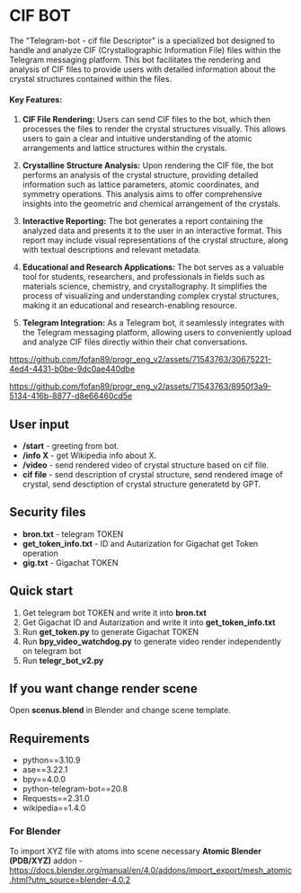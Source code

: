 # CIF BOT
The "Telegram-bot - cif file Descriptor" is a specialized bot designed to handle and analyze CIF (Crystallographic Information File) files within the Telegram messaging platform. This bot facilitates the rendering and analysis of CIF files to provide users with detailed information about the crystal structures contained within the files.

#### **Key Features:**

1. **CIF File Rendering:** Users can send CIF files to the bot, which then processes the files to render the crystal structures visually. This allows users to gain a clear and intuitive understanding of the atomic arrangements and lattice structures within the crystals.

2. **Crystalline Structure Analysis:** Upon rendering the CIF file, the bot performs an analysis of the crystal structure, providing detailed information such as lattice parameters, atomic coordinates, and symmetry operations. This analysis aims to offer comprehensive insights into the geometric and chemical arrangement of the crystals.

3. **Interactive Reporting:** The bot generates a report containing the analyzed data and presents it to the user in an interactive format. This report may include visual representations of the crystal structure, along with textual descriptions and relevant metadata.

4. **Educational and Research Applications:** The bot serves as a valuable tool for students, researchers, and professionals in fields such as materials science, chemistry, and crystallography. It simplifies the process of visualizing and understanding complex crystal structures, making it an educational and research-enabling resource.

5. **Telegram Integration:** As a Telegram bot, it seamlessly integrates with the Telegram messaging platform, allowing users to conveniently upload and analyze CIF files directly within their chat conversations.


https://github.com/fofan89/progr_eng_v2/assets/71543763/30675221-4ed4-4431-b0be-9dc0ae440dbe


https://github.com/fofan89/progr_eng_v2/assets/71543763/8950f3a9-5134-416b-8877-d8e66460cd5e

## **User input**

+ **/start** - greeting from bot.
+ **/info X** - get Wikipedia info about X.
+ **/video** - send rendered video of crystal structure based on cif file.
+ **cif file** - send description of crystal structure, send rendered image of crystal, send desctiption of crystal structure generatetd by GPT.

## **Security files**
+ **bron.txt** - telegram TOKEN
+ **get_token_info.txt** - ID and Autarization for Gigachat get Token operation
+ **gig.txt** - Gigachat TOKEN

## **Quick start**
1. Get telegram bot TOKEN and write it into **bron.txt**
2. Get Gigachat ID and Autarization and write it into **get_token_info.txt**
3. Run **get_token.py** to generate Gigachat TOKEN
4. Run **bpy_video_watchdog.py** to generate video render independently on telegram bot
5. Run **telegr_bot_v2.py**

## **If you want change render scene**
Open **scenus.blend** in Blender and change scene template.

## **Requirements**
+ python==3.10.9
+ ase==3.22.1
+ bpy==4.0.0
+ python-telegram-bot==20.8
+ Requests==2.31.0
+ wikipedia==1.4.0

### For Blender
To import XYZ file with atoms into scene necessary **Atomic Blender (PDB/XYZ)** addon - https://docs.blender.org/manual/en/4.0/addons/import_export/mesh_atomic.html?utm_source=blender-4.0.2




